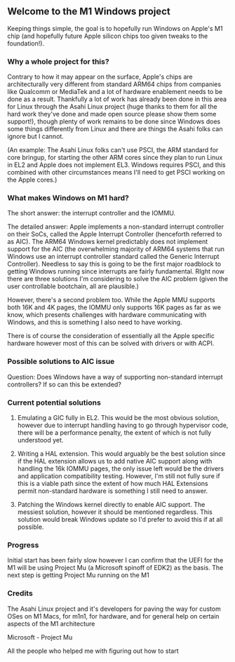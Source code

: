 ## Welcome to the M1 Windows project

Keeping things simple, the goal is to hopefully run Windows on Apple's M1 chip (and hopefully future Apple silicon chips too given tweaks to the foundation!).

### Why a whole project for this?

Contrary to how it may appear on the surface, Apple's chips are architecturally very different from standard ARM64 chips from companies like Qualcomm or MediaTek and a lot of hardware enablement needs to be done as a result. Thankfully a lot of work has already been done in this area for Linux through the Asahi Linux project (huge thanks to them for all the hard work they've done and made open source please show them some support!), though plenty of work remains to be done since Windows does some things differently from Linux and there are things the Asahi folks can ignore but I cannot.

(An example: The Asahi Linux folks can't use PSCI, the ARM standard for core bringup, for starting the other ARM cores since they plan to run Linux in EL2 and Apple does not implement EL3. Windows requires PSCI, and this combined with other circumstances means I'll need to get PSCI working on the Apple cores.)


### What makes Windows on M1 hard?

The short answer: the interrupt controller and the IOMMU.

The detailed answer: Apple implements a non-standard interrupt controller on their SoCs, called the Apple Interrupt Controller (henceforth referred to as AIC). The ARM64 Windows kernel predictably does not implement support for the AIC (the overwhelming majority of ARM64 systems that run Windows use an interrupt controller standard called the Generic Interrupt Controller). Needless to say this is going to be the first major roadblock to getting Windows running since interrupts are fairly fundamental. RIght now there are three solutions I'm considering to solve the AIC problem (given the user controllable bootchain, all are plausible.)

However, there's a second problem too. While the Apple MMU supports both 16K and 4K pages, the IOMMU only supports 16K pages as far as we know, which presents challenges with hardware communicating with Windows, and this is something I also need to have working.

There is of course the consideration of essentially all the Apple specific hardware however most of this can be solved with drivers or with ACPI.

### Possible solutions to AIC issue

Question: Does Windows have a way of supporting non-standard interrupt controllers? If so can this be extended?

### Current potential solutions

1) Emulating a GIC fully in EL2. This would be the most obvious solution, however due to interrupt handling having to go through hypervisor code, there will be a performance penalty, the extent of which is not fully understood yet.

2) Writing a HAL extension. This would arguably be the best solution since if the HAL extension allows us to add native AIC support along with handling the 16k IOMMU pages, the only issue left would be the drivers and application compatibility testing. However, I'm still not fully sure if this is a viable path since the extent of how much HAL Extensions permit non-standard hardware is something I still need to answer.

3) Patching the Windows kernel directly to enable AIC support. The messiest solution, however it should be mentioned regardless. This solution would break Windows update so I'd prefer to avoid this if at all possible.

### Progress

Initial start has been fairly slow however I can confirm that the UEFI for the M1 will be using Project Mu (a Microsoft spinoff of EDK2) as the basis. The next step is getting Project Mu running on the M1

### Credits

The Asahi Linux project and it's developers for paving the way for custom OSes on M1 Macs, for m1n1, for hardware, and for general help on certain aspects of the M1 architecture

Microsoft - Project Mu

All the people who helped me with figuring out how to start
